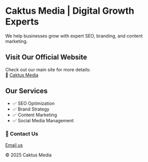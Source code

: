 # Caktus Media | Digital Growth Experts  

We help businesses grow with expert SEO, branding, and content marketing.  

## Visit Our Official Website  
Check out our main site for more details:  
🔗 [Caktus Media](https://caktusmedia.digital)  

## Our Services  
- ✅ SEO Optimization  
- ✅ Brand Strategy  
- ✅ Content Marketing  
- ✅ Social Media Management  

### 📧 Contact Us  
[Email us](mailto:contact@caktusmedia.digital)  

© 2025 Caktus Media  
